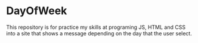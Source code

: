 # DayOfWeek
This repository is for practice my skills at programing JS, HTML and CSS into a site that shows a message depending on the day that the user select.
